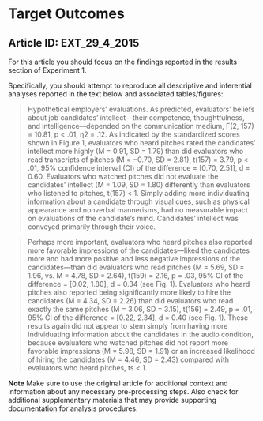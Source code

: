# Target Outcomes
## Article ID: EXT_29_4_2015

For this article you should focus on the findings reported in the results section of Experiment 1.

Specifically, you should attempt to reproduce all descriptive and inferential analyses reported in the text below and associated tables/figures:

> Hypothetical  employers’  evaluations. As  predicted, evaluators’  beliefs  about  job  candidates’  intellect—their  competence, thoughtfulness, and intelligence—depended on  the  communication  medium, F(2,  157)  =  10.81, p < .01, η2 =  .12.  As  indicated  by  the  standardized  scores  shown  in  Figure  1,  evaluators  who  heard  pitches  rated the  candidates’  intellect  more  highly  (M =  0.91, SD =  1.79) than did evaluators who read transcripts of pitches (M = −0.70, SD = 2.81), t(157) = 3.79, p < .01, 95% confidence  interval  (CI)  of  the  difference  =  [0.70,  2.51], d = 0.60.  Evaluators  who  watched  pitches  did  not  evaluate the candidates’ intellect (M = 1.09, SD = 1.80) differently than evaluators who listened to pitches, t(157) < 1. Simply adding more individuating information about a candidate through visual  cues,  such  as  physical  appearance  and nonverbal  mannerisms,  had  no  measurable  impact  on  evaluations of the candidate’s mind. Candidates’ intellect was conveyed primarily through their voice.

> Perhaps more important, evaluators who heard pitches also  reported  more  favorable  impressions  of  the  candidates—liked the candidates more and had more positive and  less  negative  impressions  of  the candidates—than  did evaluators who read pitches (M = 5.69, SD = 1.96, vs. M = 4.78, SD = 2.64), t(159) = 2.16, p = .03, 95% CI of the difference = [0.02, 1.80], d = 0.34 (see Fig. 1). Evaluators who heard pitches also reported being significantly more likely to hire the candidates (M = 4.34, SD = 2.26) than did evaluators who read exactly the same pitches (M = 3.06, SD = 3.15), t(156) = 2.49, p = .01, 95% CI of the difference = [0.22, 2.34], d = 0.40 (see Fig. 1). These results again did not appear to stem simply from having more individuating information about the candidates in the audio condition, because evaluators who watched pitches did not report more favorable impressions (M = 5.98, SD = 1.91) or an increased likelihood of hiring the candidates (M = 4.46, SD = 2.43) compared with evaluators
who heard pitches, ts < 1.

**Note**
Make sure to use the original article for additional context and information about any necessary pre-processing steps. Also check for additional supplementary materials that may provide supporting documentation for analysis procedures.

